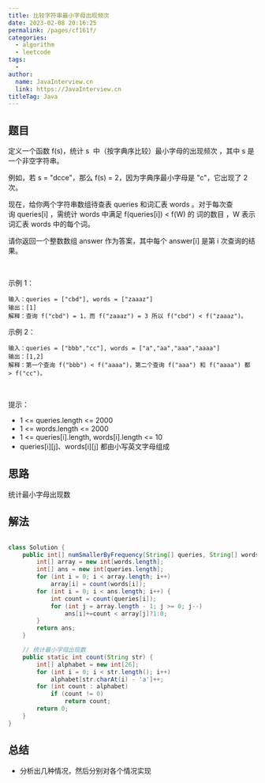 ```yaml
---
title: 比较字符串最小字母出现频次
date: 2023-02-08 20:16:25
permalink: /pages/cf161f/
categories:
  - algorithm
  - leetcode
tags:
  - 
author: 
  name: JavaInterview.cn
  link: https://JavaInterview.cn
titleTag: Java
---
```



## 题目

定义一个函数 f(s)，统计 s  中（按字典序比较）最小字母的出现频次 ，其中 s 是一个非空字符串。

例如，若 s = "dcce"，那么 f(s) = 2，因为字典序最小字母是 "c"，它出现了 2 次。

现在，给你两个字符串数组待查表 queries 和词汇表 words 。对于每次查询 queries[i] ，需统计 words 中满足 f(queries[i]) < f(W) 的 词的数目 ，W 表示词汇表 words 中的每个词。

请你返回一个整数数组 answer 作为答案，其中每个 answer[i] 是第 i 次查询的结果。

 

示例 1：

    输入：queries = ["cbd"], words = ["zaaaz"]
    输出：[1]
    解释：查询 f("cbd") = 1，而 f("zaaaz") = 3 所以 f("cbd") < f("zaaaz")。
示例 2：

    输入：queries = ["bbb","cc"], words = ["a","aa","aaa","aaaa"]
    输出：[1,2]
    解释：第一个查询 f("bbb") < f("aaaa")，第二个查询 f("aaa") 和 f("aaaa") 都 > f("cc")。
 

提示：

- 1 <= queries.length <= 2000
- 1 <= words.length <= 2000
- 1 <= queries[i].length, words[i].length <= 10
- queries[i][j]、words[i][j] 都由小写英文字母组成


## 思路

统计最小字母出现数

## 解法
```java

class Solution {
    public int[] numSmallerByFrequency(String[] queries, String[] words) {
        int[] array = new int[words.length];
		int[] ans = new int[queries.length];
		for (int i = 0; i < array.length; i++)
			array[i] = count(words[i]);
		for (int i = 0; i < ans.length; i++) {
			int count = count(queries[i]);
			for (int j = array.length - 1; j >= 0; j--) 
				ans[i]+=count < array[j]?1:0;
		}
		return ans;
	}

	// 统计最小字母出现数
	public static int count(String str) {
		int[] alphabet = new int[26];
		for (int i = 0; i < str.length(); i++)
			alphabet[str.charAt(i) - 'a']++;
		for (int count : alphabet)
			if (count != 0)
				return count;
		return 0;
    }
}
```

## 总结

- 分析出几种情况，然后分别对各个情况实现 
